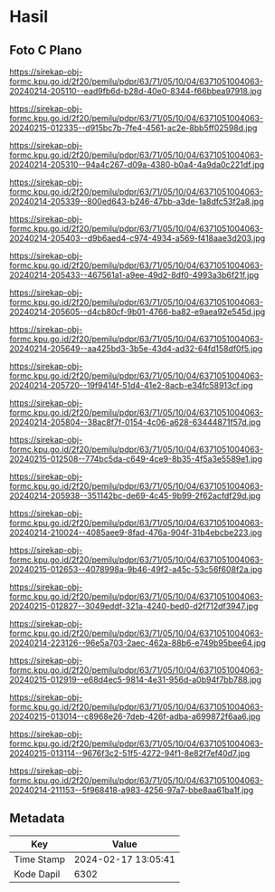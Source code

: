 # Hasil

## Foto C Plano

https://sirekap-obj-formc.kpu.go.id/2f20/pemilu/pdpr/63/71/05/10/04/6371051004063-20240214-205110--ead9fb6d-b28d-40e0-8344-f66bbea97918.jpg

https://sirekap-obj-formc.kpu.go.id/2f20/pemilu/pdpr/63/71/05/10/04/6371051004063-20240215-012335--d915bc7b-7fe4-4561-ac2e-8bb5ff02598d.jpg

https://sirekap-obj-formc.kpu.go.id/2f20/pemilu/pdpr/63/71/05/10/04/6371051004063-20240214-205310--94a4c267-d09a-4380-b0a4-4a9da0c221df.jpg

https://sirekap-obj-formc.kpu.go.id/2f20/pemilu/pdpr/63/71/05/10/04/6371051004063-20240214-205339--800ed643-b246-47bb-a3de-1a8dfc53f2a8.jpg

https://sirekap-obj-formc.kpu.go.id/2f20/pemilu/pdpr/63/71/05/10/04/6371051004063-20240214-205403--d9b6aed4-c974-4934-a569-f418aae3d203.jpg

https://sirekap-obj-formc.kpu.go.id/2f20/pemilu/pdpr/63/71/05/10/04/6371051004063-20240214-205433--467561a1-a9ee-49d2-8df0-4993a3b6f21f.jpg

https://sirekap-obj-formc.kpu.go.id/2f20/pemilu/pdpr/63/71/05/10/04/6371051004063-20240214-205605--d4cb80cf-9b01-4766-ba82-e9aea92e545d.jpg

https://sirekap-obj-formc.kpu.go.id/2f20/pemilu/pdpr/63/71/05/10/04/6371051004063-20240214-205649--aa425bd3-3b5e-43d4-ad32-64fd158df0f5.jpg

https://sirekap-obj-formc.kpu.go.id/2f20/pemilu/pdpr/63/71/05/10/04/6371051004063-20240214-205720--19f9414f-51d4-41e2-8acb-e34fc58913cf.jpg

https://sirekap-obj-formc.kpu.go.id/2f20/pemilu/pdpr/63/71/05/10/04/6371051004063-20240214-205804--38ac8f7f-0154-4c06-a628-63444871f57d.jpg

https://sirekap-obj-formc.kpu.go.id/2f20/pemilu/pdpr/63/71/05/10/04/6371051004063-20240215-012508--774bc5da-c649-4ce9-8b35-4f5a3e5589e1.jpg

https://sirekap-obj-formc.kpu.go.id/2f20/pemilu/pdpr/63/71/05/10/04/6371051004063-20240214-205938--351142bc-de69-4c45-9b99-2f62acfdf29d.jpg

https://sirekap-obj-formc.kpu.go.id/2f20/pemilu/pdpr/63/71/05/10/04/6371051004063-20240214-210024--4085aee9-8fad-476a-904f-31b4ebcbe223.jpg

https://sirekap-obj-formc.kpu.go.id/2f20/pemilu/pdpr/63/71/05/10/04/6371051004063-20240215-012653--4078998a-9b46-49f2-a45c-53c56f608f2a.jpg

https://sirekap-obj-formc.kpu.go.id/2f20/pemilu/pdpr/63/71/05/10/04/6371051004063-20240215-012827--3049eddf-321a-4240-bed0-d2f712df3947.jpg

https://sirekap-obj-formc.kpu.go.id/2f20/pemilu/pdpr/63/71/05/10/04/6371051004063-20240214-223126--96e5a703-2aec-462a-88b6-e749b95bee64.jpg

https://sirekap-obj-formc.kpu.go.id/2f20/pemilu/pdpr/63/71/05/10/04/6371051004063-20240215-012919--e68d4ec5-9814-4e31-956d-a0b94f7bb788.jpg

https://sirekap-obj-formc.kpu.go.id/2f20/pemilu/pdpr/63/71/05/10/04/6371051004063-20240215-013014--c8968e26-7deb-426f-adba-a699872f6aa6.jpg

https://sirekap-obj-formc.kpu.go.id/2f20/pemilu/pdpr/63/71/05/10/04/6371051004063-20240215-013114--9676f3c2-51f5-4272-94f1-8e82f7ef40d7.jpg

https://sirekap-obj-formc.kpu.go.id/2f20/pemilu/pdpr/63/71/05/10/04/6371051004063-20240214-211153--5f968418-a983-4256-97a7-bbe8aa61ba1f.jpg


## Metadata

| Key        | Value               |
| ---------- | ------------------- |
| Time Stamp | 2024-02-17 13:05:41 |
| Kode Dapil | 6302                |



